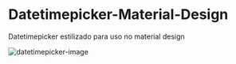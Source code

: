 # Datetimepicker-Material-Design
Datetimepicker estilizado para uso no material design

![datetimepicker-image](https://user-images.githubusercontent.com/31331654/35217328-f1df7ede-ff51-11e7-8db2-e47c923f1a9e.png)
